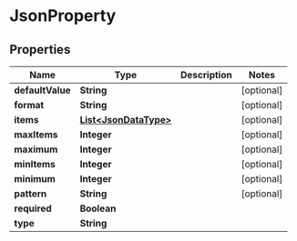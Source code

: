

# JsonProperty


## Properties

| Name | Type | Description | Notes |
|------------ | ------------- | ------------- | -------------|
|**defaultValue** | **String** |  |  [optional] |
|**format** | **String** |  |  [optional] |
|**items** | [**List&lt;JsonDataType&gt;**](JsonDataType.md) |  |  [optional] |
|**maxItems** | **Integer** |  |  [optional] |
|**maximum** | **Integer** |  |  [optional] |
|**minItems** | **Integer** |  |  [optional] |
|**minimum** | **Integer** |  |  [optional] |
|**pattern** | **String** |  |  [optional] |
|**required** | **Boolean** |  |  |
|**type** | **String** |  |  |



